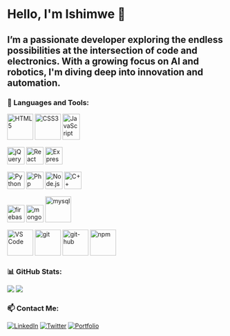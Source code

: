 
# Hello, I'm Ishimwe 👋

<!-- ![Header Image](https://link-to-your-image.com/banner.png) -->

## I’m a passionate developer exploring the endless possibilities at the intersection of code and electronics. With a growing focus on AI and robotics, I'm diving deep into innovation and automation.

### 🚀 Languages and Tools:
<p>
  <img src="https://cdn.jsdelivr.net/gh/devicons/devicon/icons/html5/html5-original.svg" alt="HTML5" width="60" height="60"/>
  <img src="https://cdn.jsdelivr.net/gh/devicons/devicon/icons/css3/css3-original.svg" alt="CSS3" width="60" height="60"/>
  <img src="https://cdn.jsdelivr.net/gh/devicons/devicon/icons/javascript/javascript-original.svg" alt="JavaScript" width="40" height="60"/>
  </p>

  <p>
  <img src="https://cdn.jsdelivr.net/gh/devicons/devicon/icons/jquery/jquery-original.svg" alt="jQuery" width="40" height="40"/>
  <img src="https://cdn.jsdelivr.net/gh/devicons/devicon/icons/react/react-original.svg" alt="React" width="40" height="40"/>
  <img src="https://cdn.jsdelivr.net/gh/devicons/devicon/icons/express/express-original.svg" alt="Express" width="40" height="40"/>
</p>

<p>
  <img src="https://cdn.jsdelivr.net/gh/devicons/devicon/icons/python/python-original.svg" alt="Python" width="40" height="40"/>
  <img src="https://cdn.jsdelivr.net/gh/devicons/devicon/icons/php/php-original.svg" alt="Php" width="40" height="40"/>
  <img src="https://cdn.jsdelivr.net/gh/devicons/devicon/icons/nodejs/nodejs-original.svg" alt="Node.js" width="40" height="40"/>
  <img src="https://cdn.jsdelivr.net/gh/devicons/devicon/icons/cplusplus/cplusplus-original.svg" alt="C++" width="40" height="40"/>
</p>

<p>
  <img src="https://cdn.jsdelivr.net/gh/devicons/devicon/icons/firebase/firebase-original.svg" alt="firebase" width="40" height="40"/>
  <img src="https://cdn.jsdelivr.net/gh/devicons/devicon/icons/mongodb/mongodb-original.svg" alt="mongodb" width="40" height="40"/>
  <img src="https://cdn.jsdelivr.net/gh/devicons/devicon/icons/mysql/mysql-original.svg" alt="mysql" width="60" height="60"/>
</p>

<p>
  <img src="https://cdn.jsdelivr.net/gh/devicons/devicon/icons/vscode/vscode-original.svg" alt="VS Code" width="60" height="60"/>
  <!-- <img src="https://cdn.jsdelivr.net/gh/devicons/devicon/icons/visualstudio/visualstudio-plain.svg" alt="Visual Studio" width="60" height="60"/> -->
  <img src="https://cdn.jsdelivr.net/gh/devicons/devicon/icons/git/git-original.svg" alt="git" width="60" height="60"/>
  <img src="https://cdn.jsdelivr.net/gh/devicons/devicon/icons/github/github-original.svg" alt="git-hub" width="60" height="60"/>
  <img src="https://cdn.jsdelivr.net/gh/devicons/devicon/icons/npm/npm-original-wordmark.svg" alt="npm" width="60" height="60"/>
</p>


### 📊 GitHub Stats:
<p>
<img src="https://github-readme-stats.vercel.app/api?username=IEmile&show_icons=true">
<img src="https://github-readme-stats.vercel.app/api/top-langs/?username=IEmile&exclude_repo=github-readme-stats,anuraghazra.github.io">
</p>

### 📫 Contact Me:
[![LinkedIn](https://img.shields.io/badge/LinkedIn-0A66C2?style=for-the-badge&logo=linkedin&logoColor=white)](https://www.linkedin.com/in/your-linkedin-username/)
[![Twitter](https://img.shields.io/badge/Twitter-1DA1F2?style=for-the-badge&logo=twitter&logoColor=white)](https://twitter.com/your-twitter-handle)
[![Portfolio](https://img.shields.io/badge/Portfolio-FF5722?style=for-the-badge&logo=firefox&logoColor=white)](https://your-portfolio-link.com)

<!-- ![Coding Illustration](https://link-to-your-illustration/coding-illustration.png) -->
